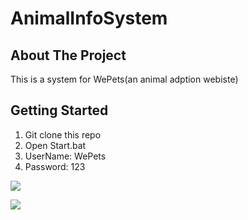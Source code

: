 # AnimalInfoSystem

## About The Project
  This is a system for WePets(an animal adption webiste)

## Getting Started

1. Git clone this repo
2. Open Start.bat
3. UserName: WePets
4. Password: 123


<img src="https://linxinjiang.github.io/AnimalInfoSystem/Gif.gif"><br>

<img src="https://linxinjiang.github.io/AnimalInfoSystem/Explore.gif"><br>
